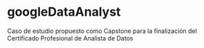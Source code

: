 # googleDataAnalyst
Caso de estudio propuesto como Capstone para la finalización del Certificado Profesional de Analista de Datos
